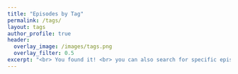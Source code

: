 ```yaml
---
title: "Episodes by Tag"
permalink: /tags/
layout: tags
author_profile: true
header:
  overlay_image: /images/tags.png
  overlay_filter: 0.5
excerpt: "<br> You found it! <br> you can also search for specific episodes <br> with the magnifying glass in the top right corner" 
---
```

